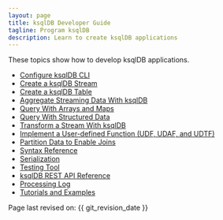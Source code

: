 ```yaml
---
layout: page
title: ksqlDB Developer Guide
tagline: Program ksqlDB 
description: Learn to create ksqlDB applications
---
```


These topics show how to develop ksqlDB applications.

- [Configure ksqlDB CLI](../operate-and-deploy/installation/cli-config.md) 
- [Create a ksqlDB Stream](create-a-stream.md)
- [Create a ksqlDB Table](create-a-table.md)
- [Aggregate Streaming Data With ksqlDB](aggregate-streaming-data.md)
- [Query With Arrays and Maps](query-with-arrays-and-maps.md)
- [Query With Structured Data](query-with-structured-data.md)
- [Transform a Stream With ksqlDB](transform-a-stream-with-ksqldb.md)
- [Implement a User-defined Function (UDF, UDAF, and UDTF)](implement-a-udf)
- [Partition Data to Enable Joins](joins/partition-data.md)
- [Syntax Reference](syntax-reference.md)
- [Serialization](serialization.md)
- [Testing Tool](test-and-debug/ksqldb-testing-tool.md)
- [ksqlDB REST API Reference](api.md)
- [Processing Log](test-and-debug/processing-log.md)
- [Tutorials and Examples](../tutorials/index.md)


Page last revised on: {{ git_revision_date }}
